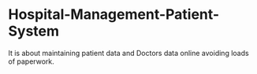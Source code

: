 # Hospital-Management-Patient-System
It is about maintaining patient data and Doctors data online avoiding loads of paperwork.

